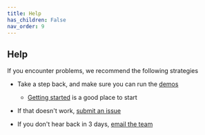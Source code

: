 ```yaml
---
title: Help
has_children: False
nav_order: 9
---
```


## Help

If you encounter problems, we recommend the following strategies

+ Take a step back, and make sure you can run the [demos](../demos/demos.html)
  + [Getting started](../demos/getting_started/getting_started.html) is a good place to start
  

+ If that doesn't work, [submit an issue](https://github.com/Campbell-Muscle-Lab/MATMyoSim/)

+ If you don't hear back in 3 days, [email the team](mailto:myosim@campbellmusclelab.org)
